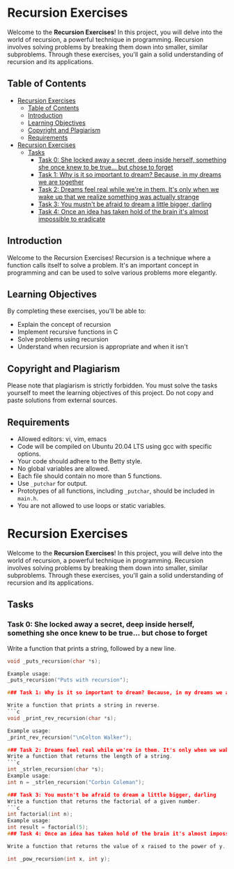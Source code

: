 # Recursion Exercises

Welcome to the **Recursion Exercises**! In this project, you will delve into the world of recursion, a powerful technique in programming. Recursion involves solving problems by breaking them down into smaller, similar subproblems. Through these exercises, you'll gain a solid understanding of recursion and its applications.

## Table of Contents

- [Recursion Exercises](#recursion-exercises)
	- [Table of Contents](#table-of-contents)
	- [Introduction](#introduction)
	- [Learning Objectives](#learning-objectives)
	- [Copyright and Plagiarism](#copyright-and-plagiarism)
	- [Requirements](#requirements)
- [Recursion Exercises](#recursion-exercises-1)
	- [Tasks](#tasks)
		- [Task 0: She locked away a secret, deep inside herself, something she once knew to be true... but chose to forget](#task-0-she-locked-away-a-secret-deep-inside-herself-something-she-once-knew-to-be-true-but-chose-to-forget)
		- [Task 1: Why is it so important to dream? Because, in my dreams we are together](#task-1-why-is-it-so-important-to-dream-because-in-my-dreams-we-are-together)
		- [Task 2: Dreams feel real while we're in them. It's only when we wake up that we realize something was actually strange](#task-2-dreams-feel-real-while-were-in-them-its-only-when-we-wake-up-that-we-realize-something-was-actually-strange)
		- [Task 3: You mustn't be afraid to dream a little bigger, darling](#task-3-you-mustnt-be-afraid-to-dream-a-little-bigger-darling)
		- [Task 4: Once an idea has taken hold of the brain it's almost impossible to eradicate](#task-4-once-an-idea-has-taken-hold-of-the-brain-its-almost-impossible-to-eradicate)

## Introduction

Welcome to the Recursion Exercises! Recursion is a technique where a function calls itself to solve a problem. It's an important concept in programming and can be used to solve various problems more elegantly.

## Learning Objectives

By completing these exercises, you'll be able to:

- Explain the concept of recursion
- Implement recursive functions in C
- Solve problems using recursion
- Understand when recursion is appropriate and when it isn't

## Copyright and Plagiarism

Please note that plagiarism is strictly forbidden. You must solve the tasks yourself to meet the learning objectives of this project. Do not copy and paste solutions from external sources.

## Requirements

- Allowed editors: vi, vim, emacs
- Code will be compiled on Ubuntu 20.04 LTS using gcc with specific options.
- Your code should adhere to the Betty style.
- No global variables are allowed.
- Each file should contain no more than 5 functions.
- Use `_putchar` for output.
- Prototypes of all functions, including `_putchar`, should be included in `main.h`.
- You are not allowed to use loops or static variables.

# Recursion Exercises

Welcome to the **Recursion Exercises**! In this project, you will delve into the world of recursion, a powerful technique in programming. Recursion involves solving problems by breaking them down into smaller, similar subproblems. Through these exercises, you'll gain a solid understanding of recursion and its applications.

## Tasks

### Task 0: She locked away a secret, deep inside herself, something she once knew to be true... but chose to forget

Write a function that prints a string, followed by a new line.

```c
void _puts_recursion(char *s);

Example usage:
_puts_recursion("Puts with recursion");

### Task 1: Why is it so important to dream? Because, in my dreams we are together

Write a function that prints a string in reverse.
```c
void _print_rev_recursion(char *s);

Example usage:
_print_rev_recursion("\nColton Walker");

### Task 2: Dreams feel real while we're in them. It's only when we wake up that we realize something was actually strange
Write a function that returns the length of a string.
```c
int _strlen_recursion(char *s);
Example usage:
int n = _strlen_recursion("Corbin Coleman");

### Task 3: You mustn't be afraid to dream a little bigger, darling
Write a function that returns the factorial of a given number.
```c
int factorial(int n);
Example usage:
int result = factorial(5);
### Task 4: Once an idea has taken hold of the brain it's almost impossible to eradicate

Write a function that returns the value of x raised to the power of y.

int _pow_recursion(int x, int y);
